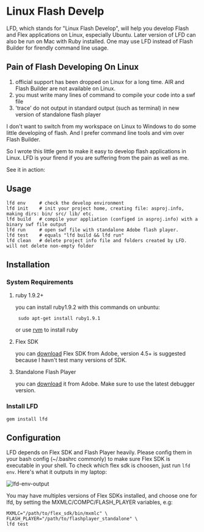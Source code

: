# Linux Flash Develp
LFD,  which stands for "Linux Flash Develop", will help you develop Flash and Flex applications on Linux, especially Ubuntu. 
Later version of LFD can also be run on Mac with Ruby installed. One may use LFD instead of Flash Builder for firendly command line usage.

## Pain of Flash Developing On Linux

1. official support has been dropped on Linux for a long time. AIR and Flash Builder are not available on Linux. 
1. you must write many lines of command to compile your code into a swf file
2. 'trace' do not output in standard output (such as terminal) in new version of standalone flash player

I don't want to switch from my workspace on Linux to Windows to do some little developing of flash. And I prefer command line tools and vim over Flash Builder.

So I wrote this little gem to make it easy to develop flash applications in Linux. LFD is your firend if you are suffering from the pain as well as me.

See it in action:

## Usage

    lfd env     # check the develop environment
    lfd init    # init your project home, creating file: asproj.info, making dirs: bin/ src/ lib/ etc.
    lfd build   # compile your appliation (configed in asproj.info) with a binary swf file output
    lfd run     # open swf file with standalone Adobe flash player.
    lfd test    # equals "lfd build && lfd run"
    lfd clean   # delete project info file and folders created by LFD. will not delete non-empty folder

##  Installation
###  System Requirements
1. ruby 1.9.2+ 

    you can install ruby1.9.2 with this commands on unbuntu:

        sudo apt-get install ruby1.9.1

    or use [rvm](http://rvm.io) to install ruby

2. Flex SDK

    you can [download](http://sourceforge.net/adobe/flexsdk/wiki/Downloads/) Flex SDK from Adobe, version 4.5+ is suggested because I havn't test many versions of SDK.

3. Standalone Flash Player

    you can [download](http://www.adobe.com/support/flashplayer/downloads.html) it from Adobe. Make sure to use the latest debugger version.

### Install LFD

    gem install lfd

## Configuration

LFD depends on Flex SDK and Flash Player heavily. Please config them in your bash config (~/.bashrc commonly) to make sure Flex SDK is executable in your shell. To check which flex sdk is choosen, just run `lfd env`. Here's what it outputs in my laptop:

![lfd-env-output](http://xiaotuhe.com/uploads/share/file/1e245635077b6ac91c430241603f5e78.png)

You may have multiples versions of Flex SDKs installed, and choose one for lfd, by setting the MXMLC/COMPC/FLASH_PLAYER variables, e.g:

    MXMLC="/path/to/flex_sdk/bin/mxmlc" \
    FLASH_PLAYER="/path/to/flashplayer_standalone" \
    lfd test



